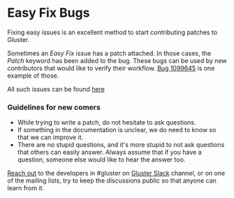 # Easy Fix Bugs

Fixing easy issues is an excellent method to start contributing patches to Gluster.

Sometimes an _Easy Fix_ issue has a patch attached. In those cases,
the _Patch_ keyword has been added to the bug. These bugs can be
used by new contributors that would like to verify their workflow. [Bug
1099645](https://bugzilla.redhat.com/1099645) is one example of those.

All such issues can be found [here](https://github.com/gluster/glusterfs/labels/EasyFix)

### Guidelines for new comers

- While trying to write a patch, do not hesitate to ask questions.
- If something in the documentation is unclear, we do need to know so
  that we can improve it.
- There are no stupid questions, and it's more stupid to not ask
  questions that others can easily answer. Always assume that if you
  have a question, someone else would like to hear the answer too.

[Reach out](https://www.gluster.org/community/) to the developers
in #gluster on [Gluster Slack](https://gluster.slack.com) channel, or on
one of the mailing lists, try to keep the discussions public so that anyone
can learn from it.
